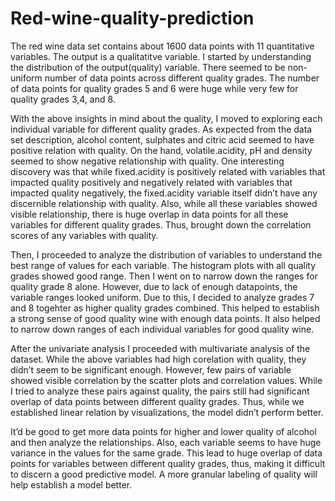 # Red-wine-quality-prediction
The red wine data set contains about 1600 data points with 11 quantitative variables. The output is a qualitatitve variable. I started by understanding the distribution of the output(quality) variable. There seemed to be non-uniform number of data points across different quality grades. The number of data points for quality grades 5 and 6 were huge while very few for quality grades 3,4, and 8.

With the above insights in mind about the quality, I moved to exploring each individual variable for different quality grades. As expected from the data set description, alcohol content, sulphates and citric acid seemed to have positive relation with quality. On the hand, volatile.acidity, pH and density seemed to show negative relationship with quality. One interesting discovery was that while fixed.acidity is positively related with variables that impacted quality positively and negatively related with variables that impacted quality negatively, the fixed.acidity variable itself didn’t have any discernible relationship with quality. Also, while all these variables showed visible relationship, there is huge overlap in data points for all these variables for different quality grades. Thus, brought down the correlation scores of any variables with quality.

Then, I proceeded to analyze the distribution of variables to understand the best range of values for each variable. The histogram plots with all quality grades showed good range. Then I went on to narrow down the ranges for quality grade 8 alone. However, due to lack of enough datapoints, the variable ranges looked uniform. Due to this, I decided to analyze grades 7 and 8 togehter as higher quality grades combined. This helped to establish a strong sense of good quality wine with enough data points. It also helped to narrow down ranges of each individual variables for good quality wine.

After the univariate analysis I proceeded with multivariate analysis of the dataset. While the above variables had high corelation with quality, they didn’t seem to be significant enough. However, few pairs of variable showed visible correlation by the scatter plots and correlation values. While I tried to analyze these pairs against quality, the pairs still had significant overlap of data points between different quality grades. Thus, while we established linear relation by visualizations, the model didn’t perform better.

It’d be good to get more data points for higher and lower quality of alcohol and then analyze the relationships. Also, each variable seems to have huge variance in the values for the same grade. This lead to huge overlap of data points for variables between different quality grades, thus, making it difficult to discern a good predictive model. A more granular labeling of quality will help establish a model better.
